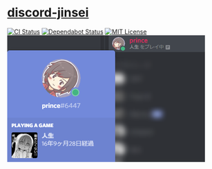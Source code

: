 # [discord-jinsei](https://twitter.com/ciffelia/status/1064491457690529792)
[![CI Status](https://github.com/ciffelia/discord-jinsei/workflows/CI/badge.svg?branch=master)](https://github.com/ciffelia/discord-jinsei/actions?query=workflow%3ACI+branch%3Amaster)
[![Dependabot Status](https://api.dependabot.com/badges/status?host=github&repo=ciffelia/discord-jinsei)](https://dependabot.com)
[![MIT License](https://img.shields.io/badge/license-MIT-brightgreen.svg?style=flat)](LICENSE)  
![screenshot](https://github.com/ciffelia/discord-jinsei/raw/master/screenshot.png)
